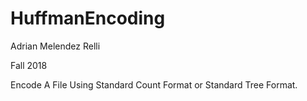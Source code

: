 # HuffmanEncoding
Adrian Melendez Relli

Fall 2018

Encode A File Using Standard Count Format or Standard Tree Format. 
